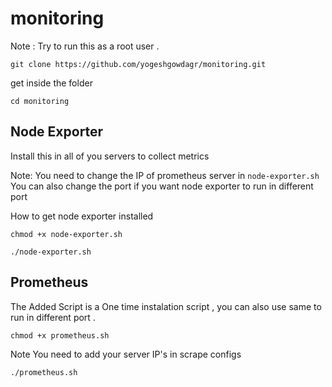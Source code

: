 # monitoring

Note : Try to run this as a root user .

```
git clone https://github.com/yogeshgowdagr/monitoring.git

```
get inside the folder 
```
cd monitoring
```
## Node Exporter 

Install this in all of you servers to collect metrics

Note: You need to change the IP of prometheus server in `node-exporter.sh`
You can also change the port if you want node exporter to run in different port 

How to get node exporter installed 
```
chmod +x node-exporter.sh
```
```
./node-exporter.sh
```

## Prometheus

The Added Script is a One time instalation script , you can also use same to run in different port .
```
chmod +x prometheus.sh
```
Note You need to add your server IP's in scrape configs 
```
./prometheus.sh
```


